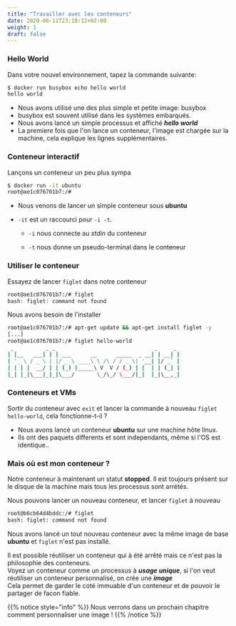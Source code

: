 ```yaml
---
title: "Travailler avec les conteneurs"
date: 2020-06-11T23:10:12+02:00
weight: 1
draft: false
---
```


### Hello World

Dans votre nouvel environnement, tapez la commande suivante:

```bash
$ docker run busybox echo hello world
hello world
```

- Nous avons utilisé une des plus simple et petite image: busybox
- busybox est souvent utilisé dans les systèmes embarqués.
- Nous avons lancé un simple processus et affiché ***hello world***
- La premiere fois que l'on lance un conteneur, l'image est chargée sur la machine, cela explique les lignes supplémentaires.


### Conteneur interactif

Lançons un conteneur un peu plus sympa

```bash
$ docker run -it ubuntu
root@ae1c076701b7:/#
```

- Nous venons de lancer un simple conteneur sous **ubuntu**
- `-it` est un raccourci pour `-i -t`.

    * `-i` nous connecte au *stdin* du conteneur 

    * `-t` nous donne un pseudo-terminal dans le conteneur

### Utiliser le conteneur

Essayez de lancer `figlet` dans notre conteneur
```bash
root@ae1c076701b7:/# figlet
bash: figlet: command not found
```
Nous avons besoin de l'installer
```bash
root@ae1c076701b7:/# apt-get update && apt-get install figlet -y
[...]
root@ae1c076701b7:/# figlet hello-world
 _          _ _                               _     _
| |__   ___| | | ___      __      _____  _ __| | __| |
| '_ \ / _ \ | |/ _ \ ____\ \ /\ / / _ \| '__| |/ _` |
| | | |  __/ | | (_) |_____\ V  V / (_) | |  | | (_| |
|_| |_|\___|_|_|\___/       \_/\_/ \___/|_|  |_|\__,_|

```

### Conteneurs et VMs

Sortir du conteneur avec `exit` et lancer la commande à nouveau `figlet hello-world`, cela fonctionne-t-il ?

- Nous avons lancé un conteneur **ubuntu** sur une machine hôte linux.
- Ils ont des paquets differents et sont independants, même si l'OS est identique..

### Mais où est mon conteneur ?

Notre conteneur à maintenant un statut **stopped**.
Il est toujours présent sur le disque de la machine mais tous les processus sont arrétés.

Nous pouvons lancer un nouveau conteneur, et lancer `figlet` à nouveau
```bash
root@b6cb64d4bddc:/# figlet
bash: figlet: command not found
```
Nous avons lancé un tout nouveau conteneur avec la même image de base **ubuntu** et `figlet` n'est pas installé.  

Il est possible réutiliser un conteneur qui à été arrêté mais ce n'est pas la philosophie des conteneurs.  
Voyez un conteneur comme un processus à ***usage unique***, si l'on veut réutiliser un conteneur personnalisé, on crée une ***image***  
Cela permet de garder le coté immuable d'un conteneur et de pouvoir le partager de facon fiable.

{{% notice style="info" %}}
Nous verrons dans un prochain chapitre comment personnaliser une image !
{{% /notice %}}
